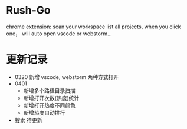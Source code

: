 # Rush-Go

chrome extension: scan your workspace list all projects, when you click one， will auto open vscode or webstorm...

# 更新记录

- 0320 新增 vscode, webstorm 两种方式打开
- 0401
  - 新增多个路径目录扫描
  - 新增打开次数(热度)统计
  - 新增打开热度不同颜色
  - 新增热度自动排行
- 搜索 待更新
